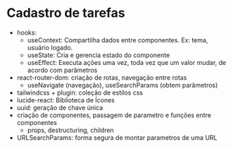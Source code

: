 # Cadastro de tarefas

- hooks:
  - useContext: Compartilha dados entre componentes. Ex: tema, usuário logado.
  - useState: Cria e gerencia estado do componente
  - useEffect: Executa ações uma vez, toda vez que um valor mudar, de acordo com parâmetros
- react-router-dom: criação de rotas, navegação entre rotas
  - useNavigate (navegação), useSearchParams (obtem parâmetros)
- tailwindcss + plugin: coleção de estilos css
- lucide-react: Biblioteca de Ícones
- uuid: geração de chave única
- criação de componentes, passagem de parametro e funções entre componentes
  - props, destructuring, children
- URLSearchParams: forma segura de montar parametros de uma URL
